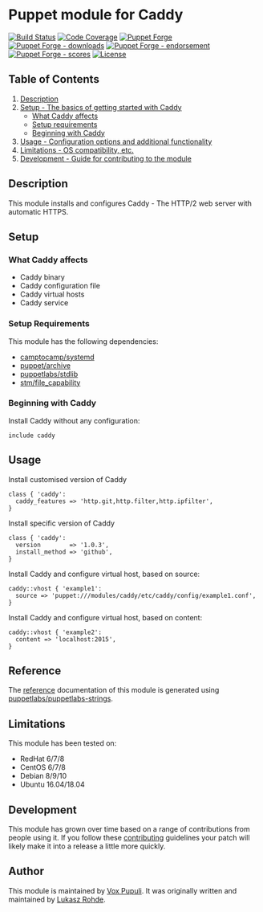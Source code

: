 
# Puppet module for Caddy

[![Build Status](https://travis-ci.org/voxpupuli/puppet-caddy.svg?branch=master)](https://travis-ci.org/voxpupuli/puppet-caddy)
[![Code Coverage](https://coveralls.io/repos/github/voxpupuli/puppet-caddy/badge.svg?branch=master)](https://coveralls.io/github/voxpupuli/puppet-caddy)
[![Puppet Forge](https://img.shields.io/puppetforge/v/puppet/caddy.svg)](https://forge.puppetlabs.com/puppet/caddy)
[![Puppet Forge - downloads](https://img.shields.io/puppetforge/dt/puppet/caddy.svg)](https://forge.puppetlabs.com/puppet/caddy)
[![Puppet Forge - endorsement](https://img.shields.io/puppetforge/e/puppet/caddy.svg)](https://forge.puppetlabs.com/puppet/caddy)
[![Puppet Forge - scores](https://img.shields.io/puppetforge/f/puppet/caddy.svg)](https://forge.puppetlabs.com/puppet/caddy)
[![License](https://img.shields.io/github/license/voxpupuli/puppet-caddy.svg)](https://github.com/voxpupuli/puppet-caddy/blob/master/LICENSE)

## Table of Contents

1. [Description](#description)
1. [Setup - The basics of getting started with Caddy](#setup)
    * [What Caddy affects](#what-Caddy-affects)
    * [Setup requirements](#setup-requirements)
    * [Beginning with Caddy](#beginning-with-Caddy)
1. [Usage - Configuration options and additional functionality](#usage)
1. [Limitations - OS compatibility, etc.](#limitations)
1. [Development - Guide for contributing to the module](#development)

## Description

This module installs and configures Caddy - The HTTP/2 web server with automatic
HTTPS.

## Setup

### What Caddy affects

* Caddy binary
* Caddy configuration file
* Caddy virtual hosts
* Caddy service

### Setup Requirements

This module has the following dependencies:

* [camptocamp/systemd](https://github.com/camptocamp/puppet-systemd)
* [puppet/archive](https://github.com/voxpupuli/puppet-archive)
* [puppetlabs/stdlib](https://github.com/puppetlabs/puppetlabs-stdlib)
* [stm/file_capability](https://github.com/smoeding/puppet-file_capability)

### Beginning with Caddy

Install Caddy without any configuration:

```puppet
include caddy
```

## Usage

Install customised version of Caddy

```puppet
class { 'caddy':
  caddy_features => 'http.git,http.filter,http.ipfilter',
}
```

Install specific version of Caddy

```puppet
class { 'caddy':
  version        => '1.0.3',
  install_method => 'github',
}
```

Install Caddy and configure virtual host, based on source:

```puppet
caddy::vhost { 'example1':
  source => 'puppet:///modules/caddy/etc/caddy/config/example1.conf',
}
```

Install Caddy and configure virtual host, based on content:

```puppet
caddy::vhost { 'example2':
  content => 'localhost:2015',
}
```

## Reference

The [reference][1] documentation of this module is generated using [puppetlabs/puppetlabs-strings][2].

## Limitations

This module has been tested on:

* RedHat 6/7/8
* CentOS 6/7/8
* Debian 8/9/10
* Ubuntu 16.04/18.04

## Development

This module has grown over time based on a range of contributions from people
using it. If you follow these [contributing][3] guidelines your patch will
likely make it into a release a little more quickly.

## Author

This module is maintained by [Vox Pupuli][4]. It was originally written and
maintained by [Lukasz Rohde][5].

[1]: https://github.com/voxpupuli/puppet-caddy/blob/master/REFERENCE.md
[2]: https://github.com/puppetlabs/puppetlabs-strings
[3]: https://github.com/voxpupuli/puppet-caddy/blob/master/.github/CONTRIBUTING.md
[4]: https://voxpupuli.org
[5]: https://github.com/CommanderK5
